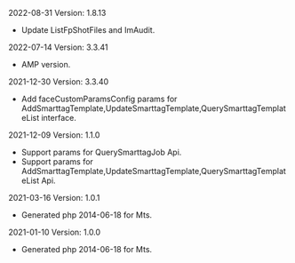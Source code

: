 2022-08-31 Version: 1.8.13
- Update ListFpShotFiles and ImAudit.

2022-07-14 Version: 3.3.41
- AMP version.

2021-12-30 Version: 3.3.40
- Add faceCustomParamsConfig params for AddSmarttagTemplate,UpdateSmarttagTemplate,QuerySmarttagTemplateList interface.

2021-12-09 Version: 1.1.0
- Support params for QuerySmarttagJob Api.
- Support params for AddSmarttagTemplate,UpdateSmarttagTemplate,QuerySmarttagTemplateList Api.

2021-03-16 Version: 1.0.1
- Generated php 2014-06-18 for Mts.

2021-01-10 Version: 1.0.0
- Generated php 2014-06-18 for Mts.

